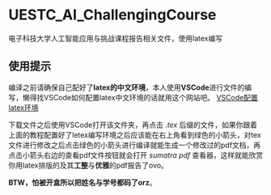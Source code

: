 # UESTC_AI_ChallengingCourse
电子科技大学人工智能应用与挑战课程报告相关文件，使用latex编写
## 使用提示
编译之前请确保自己配好了**latex的中文环境**，本人使用**VSCode**进行文件的编写，懒得找VSCode如何配置latex中文环境的话就用这个网站吧。
[VSCode配置latex环境](https://zhuanlan.zhihu.com/p/166523064)

下载文件之后使用VSCode打开该文件夹，再点击 _.tex_ 后缀的文件，如果你跟着上面的教程配置好了letex编写环境之后应该能在右上角看到绿色的小箭头，对tex文件进行修改之后点击绿色的小箭头进行编译就能生成一个修改过的pdf文档，再点击小箭头右边的查看pdf文件按钮就会打开 _sumatra pdf_ 查看器，这样就能欣赏你用latex排版的及其**工整**与**优雅**的pdf报告了ovo。

**BTW，怕被开盒所以把姓名与学号都码了orz**。
